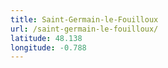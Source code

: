 ```yaml
---
title: Saint-Germain-le-Fouilloux
url: /saint-germain-le-fouilloux/
latitude: 48.138
longitude: -0.788
---
```

